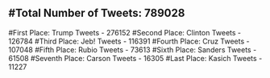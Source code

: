 #Total Number of Tweets: 789028 
---
#First Place: Trump Tweets - 276152
#Second Place: Clinton Tweets - 126784
#Third Place: Jeb! Tweets - 116391
#Fourth Place: Cruz Tweets - 107048
#Fifth Place: Rubio Tweets - 73613
#Sixth Place: Sanders Tweets - 61508
#Seventh Place: Carson Tweets - 16305
#Last Place: Kasich Tweets - 11227

